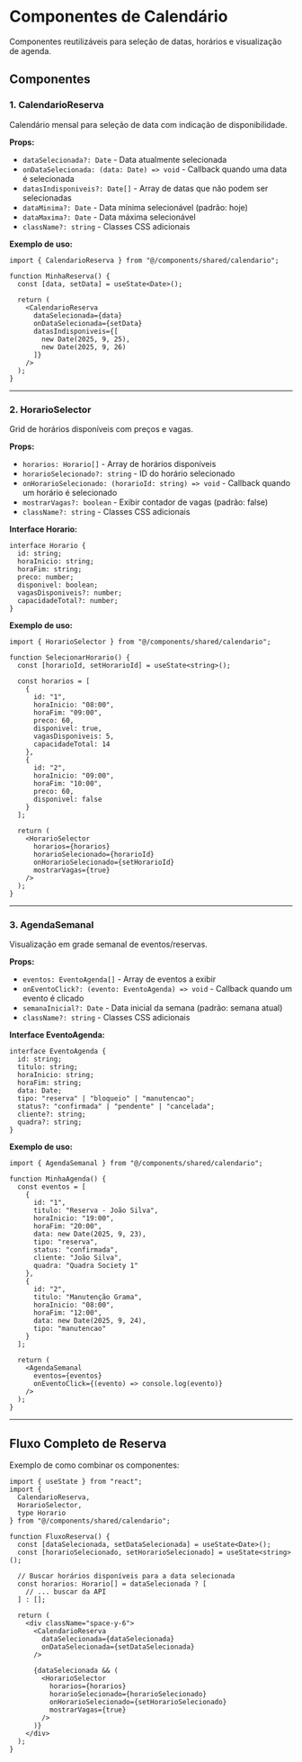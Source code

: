 # Componentes de Calendário

Componentes reutilizáveis para seleção de datas, horários e visualização de agenda.

## Componentes

### 1. CalendarioReserva
Calendário mensal para seleção de data com indicação de disponibilidade.

**Props:**
- `dataSelecionada?: Date` - Data atualmente selecionada
- `onDataSelecionada: (data: Date) => void` - Callback quando uma data é selecionada
- `datasIndisponiveis?: Date[]` - Array de datas que não podem ser selecionadas
- `dataMinima?: Date` - Data mínima selecionável (padrão: hoje)
- `dataMaxima?: Date` - Data máxima selecionável
- `className?: string` - Classes CSS adicionais

**Exemplo de uso:**
```tsx
import { CalendarioReserva } from "@/components/shared/calendario";

function MinhaReserva() {
  const [data, setData] = useState<Date>();
  
  return (
    <CalendarioReserva
      dataSelecionada={data}
      onDataSelecionada={setData}
      datasIndisponiveis={[
        new Date(2025, 9, 25),
        new Date(2025, 9, 26)
      ]}
    />
  );
}
```

---

### 2. HorarioSelector
Grid de horários disponíveis com preços e vagas.

**Props:**
- `horarios: Horario[]` - Array de horários disponíveis
- `horarioSelecionado?: string` - ID do horário selecionado
- `onHorarioSelecionado: (horarioId: string) => void` - Callback quando um horário é selecionado
- `mostrarVagas?: boolean` - Exibir contador de vagas (padrão: false)
- `className?: string` - Classes CSS adicionais

**Interface Horario:**
```tsx
interface Horario {
  id: string;
  horaInicio: string;
  horaFim: string;
  preco: number;
  disponivel: boolean;
  vagasDisponiveis?: number;
  capacidadeTotal?: number;
}
```

**Exemplo de uso:**
```tsx
import { HorarioSelector } from "@/components/shared/calendario";

function SelecionarHorario() {
  const [horarioId, setHorarioId] = useState<string>();
  
  const horarios = [
    {
      id: "1",
      horaInicio: "08:00",
      horaFim: "09:00",
      preco: 60,
      disponivel: true,
      vagasDisponiveis: 5,
      capacidadeTotal: 14
    },
    {
      id: "2",
      horaInicio: "09:00",
      horaFim: "10:00",
      preco: 60,
      disponivel: false
    }
  ];
  
  return (
    <HorarioSelector
      horarios={horarios}
      horarioSelecionado={horarioId}
      onHorarioSelecionado={setHorarioId}
      mostrarVagas={true}
    />
  );
}
```

---

### 3. AgendaSemanal
Visualização em grade semanal de eventos/reservas.

**Props:**
- `eventos: EventoAgenda[]` - Array de eventos a exibir
- `onEventoClick?: (evento: EventoAgenda) => void` - Callback quando um evento é clicado
- `semanaInicial?: Date` - Data inicial da semana (padrão: semana atual)
- `className?: string` - Classes CSS adicionais

**Interface EventoAgenda:**
```tsx
interface EventoAgenda {
  id: string;
  titulo: string;
  horaInicio: string;
  horaFim: string;
  data: Date;
  tipo: "reserva" | "bloqueio" | "manutencao";
  status?: "confirmada" | "pendente" | "cancelada";
  cliente?: string;
  quadra?: string;
}
```

**Exemplo de uso:**
```tsx
import { AgendaSemanal } from "@/components/shared/calendario";

function MinhaAgenda() {
  const eventos = [
    {
      id: "1",
      titulo: "Reserva - João Silva",
      horaInicio: "19:00",
      horaFim: "20:00",
      data: new Date(2025, 9, 23),
      tipo: "reserva",
      status: "confirmada",
      cliente: "João Silva",
      quadra: "Quadra Society 1"
    },
    {
      id: "2",
      titulo: "Manutenção Grama",
      horaInicio: "08:00",
      horaFim: "12:00",
      data: new Date(2025, 9, 24),
      tipo: "manutencao"
    }
  ];
  
  return (
    <AgendaSemanal
      eventos={eventos}
      onEventoClick={(evento) => console.log(evento)}
    />
  );
}
```

---

## Fluxo Completo de Reserva

Exemplo de como combinar os componentes:

```tsx
import { useState } from "react";
import { 
  CalendarioReserva, 
  HorarioSelector, 
  type Horario 
} from "@/components/shared/calendario";

function FluxoReserva() {
  const [dataSelecionada, setDataSelecionada] = useState<Date>();
  const [horarioSelecionado, setHorarioSelecionado] = useState<string>();
  
  // Buscar horários disponíveis para a data selecionada
  const horarios: Horario[] = dataSelecionada ? [
    // ... buscar da API
  ] : [];
  
  return (
    <div className="space-y-6">
      <CalendarioReserva
        dataSelecionada={dataSelecionada}
        onDataSelecionada={setDataSelecionada}
      />
      
      {dataSelecionada && (
        <HorarioSelector
          horarios={horarios}
          horarioSelecionado={horarioSelecionado}
          onHorarioSelecionado={setHorarioSelecionado}
          mostrarVagas={true}
        />
      )}
    </div>
  );
}
```
